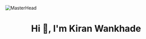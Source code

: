 ![MasterHead]([https://mir-s3-cdn-cf.behance.net/project_modules/max_1200/54b6c068097599.5b50bca476b9b.gif](https://img.freepik.com/premium-photo/software-engineer-coding-laptop-computer-with-javascript-virtual-screen_158043-346.jpg))
<h1 align="center">Hi 👋, I'm Kiran Wankhade</h1>
<!--
**kiranwankhade/kiranwankhade** is a ✨ _special_ ✨ repository because its `README.md` (this file) appears on your GitHub profile.

Here are some ideas to get you started:

- 🔭 I’m currently working on ...
- 🌱 I’m currently learning ...
- 👯 I’m looking to collaborate on ...
- 🤔 I’m looking for help with ...
- 💬 Ask me about ...
- 📫 How to reach me: ...
- 😄 Pronouns: ...
- ⚡ Fun fact: ...
-->
